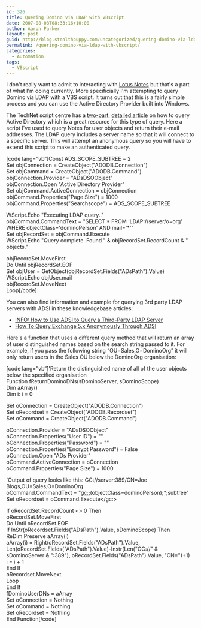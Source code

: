 ```yaml
---
id: 326
title: Quering Domino via LDAP with VBscript
date: 2007-08-08T08:33:16+10:00
author: Aaron Parker
layout: post
guid: http://blog.stealthpuppy.com/uncategorized/quering-domino-via-ldap-with-vbscript
permalink: /quering-domino-via-ldap-with-vbscript/
categories:
  - Automation
tags:
  - VBscript
---
```

I don't really want to admit to interacting with [Lotus Notes](http://lotusnotessucks.4t.com/) but that's a part of what I'm doing currently. More specificially I'm attempting to query Domino via LDAP with a VBS script. It turns out that this is a fairly simple process and you can use the Active Directory Provider built into Windows.

The TechNet script centre has a [two-part](http://http://www.microsoft.com/technet/scriptcenter/resources/tales/sg0405.mspx), [detailed article](http://www.microsoft.com/technet/scriptcenter/resources/tales/sg0505.mspx) on how to query Active Directory which is a great resource for this type of query. Here a script I've used to query Notes for user objects and return their e-mail addresses. The LDAP query includes a server name so that it will connect to a specific server. This will attempt an anonymous query so you will have to extend this script to make an authenticated query.

[code lang=&#8221;vb&#8221;]Const ADS\_SCOPE\_SUBTREE = 2  
Set objConnection = CreateObject("ADODB.Connection")  
Set objCommand = CreateObject("ADODB.Command")  
objConnection.Provider = "ADsDSOObject"  
objConnection.Open "Active Directory Provider"  
Set objCommand.ActiveConnection = objConnection  
objCommand.Properties("Page Size") = 1000  
objCommand.Properties("Searchscope") = ADS\_SCOPE\_SUBTREE

WScript.Echo "Executing LDAP query.."  
objCommand.CommandText = "SELECT \* FROM 'LDAP://server/o=org' WHERE objectClass='dominoPerson' AND mail='\*'"  
Set objRecordSet = objCommand.Execute  
WScript.Echo "Query complete. Found " & objRecordSet.RecordCount & " objects."

objRecordSet.MoveFirst  
Do Until objRecordSet.EOF  
Set objUser = GetObject(objRecordSet.Fields("ADsPath").Value)  
WScript.Echo objUser.mail  
objRecordSet.MoveNext  
Loop[/code]

You can also find information and example for querying 3rd party LDAP servers with ADSI in these knowledgebase articles:

  * [INFO: How to Use ADSI to Query a Third-Party LDAP Server](http://support.microsoft.com/kb/q251195/)
  * [How To Query Exchange 5.x Anonymously Through ADSI](http://support.microsoft.com/kb/223049/EN-US/)

Here's a function that uses a different query method that will return an array of user distinguished names based on the search string passed to it. For example, if you pass the following string &#8220;OU=Sales,O=DominoOrg&#8221; it will only return users in the Sales OU below the DominoOrg organisation:

[code lang=&#8221;vb&#8221;]'Return the distinguished name of all of the user objects below the specified organisation  
Function fReturnDominoDNs(sDominoServer, sDominoScope)  
Dim aArray()  
Dim i: i = 0

Set oConnection = CreateObject("ADODB.Connection")  
Set oRecordset = CreateObject("ADODB.Recordset")  
Set oCommand = CreateObject("ADODB.Command")

oConnection.Provider = "ADsDSOObject"  
oConnection.Properties("User ID") = ""  
oConnection.Properties("Password") = ""  
oConnection.Properties("Encrypt Password") = False  
oConnection.Open "ADs Provider"  
oCommand.ActiveConnection = oConnection  
oCommand.Properties("Page Size") = 1000

'Output of query looks like this: GC://server:389/CN=Joe Blogs,OU=Sales,O=DominoOrg  
oCommand.CommandText = "<gc:>;(objectClass=dominoPerson);*;subtree"  
Set oRecordset = oCommand.Execute</gc:>

If oRecordSet.RecordCount <> 0 Then  
oRecordSet.MoveFirst  
Do Until oRecordSet.EOF  
If InStr(oRecordset.Fields("ADsPath").Value, sDominoScope) Then  
ReDim Preserve aArray(i)  
aArray(i) = Right(oRecordSet.Fields("ADsPath").Value, Len(oRecordSet.Fields("ADsPath").Value)-Instr(Len("GC://" & sDominoServer & ":389"), oRecordSet.Fields("ADsPath").Value, "CN=")+1)  
i = i + 1  
End If  
oRecordset.MoveNext  
Loop  
End If  
fDominoUserDNs = aArray  
Set oConnection = Nothing  
Set oCommand = Nothing  
Set oRecordset = Nothing  
End Function[/code]